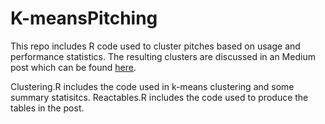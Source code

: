 # K-meansPitching

This repo includes R code used to cluster pitches based on usage and performance statistics. The resulting clusters are discussed in an Medium post which can be found [here](https://medium.com/@matan_k/arrows-in-the-quiver-classifying-pitches-by-role-59e053c92198).

Clustering.R includes the code used in k-means clustering and some summary statisitcs. Reactables.R includes the code used to produce the tables in the post. 
